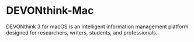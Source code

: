# DEVONthink-Mac
DEVONthink 3 for macOS is an intelligent information management platform designed for researchers, writers, students, and professionals.
